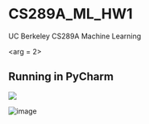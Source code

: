 # CS289A_ML_HW1
UC Berkeley CS289A Machine Learning

<arg = 2>

## Running in PyCharm
<img src="https://drive.google.com/uc?export=view&id=1HmgpcMOW-Wkc0seZJt3o5QLvLbqad8PS" align="middle"/>

![image](https://drive.google.com/uc?export=view&id=1HmgpcMOW-Wkc0seZJt3o5QLvLbqad8PS)
